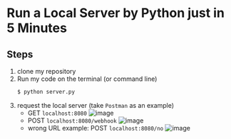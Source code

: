 # Run a Local Server by Python just in 5 Minutes

## Steps
1. clone my repository
2. Run my code
    on the terminal (or command line)
    ```bash
    $ python server.py 
    ```
3. request the local server (take `Postman` as an example)
    - GET `localhost:8080`
        ![image](https://user-images.githubusercontent.com/4508256/110089265-d9762400-7dd0-11eb-896c-599d867b017f.png)
    - POST `localhost:8080/webhook`
        ![image](https://user-images.githubusercontent.com/4508256/110089350-fb6fa680-7dd0-11eb-9afc-025077ef8279.png)
    - wrong URL example: POST `localhost:8080/no`
        ![image](https://user-images.githubusercontent.com/4508256/110089425-117d6700-7dd1-11eb-9374-feb5d2077af4.png)

